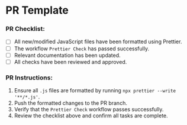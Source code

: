 # PR Template

### PR Checklist:

- [ ] All new/modified JavaScript files have been formatted using Prettier.
- [ ] The workflow `Prettier Check` has passed successfully.
- [ ] Relevant documentation has been updated.
- [ ] All checks have been reviewed and approved.

### PR Instructions:
1. Ensure all `.js` files are formatted by running `npx prettier --write '**/*.js'`.
2. Push the formatted changes to the PR branch.
3. Verify that the `Prettier Check` workflow passes successfully.
4. Review the checklist above and confirm all tasks are complete.
